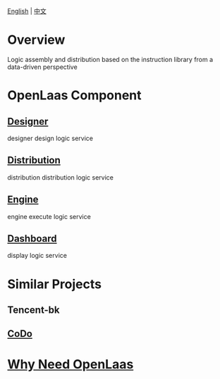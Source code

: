 [English](README.md) | [中文](README_zh_CN.md)

# Overview

Logic assembly and distribution based on the instruction library from a data-driven perspective

# OpenLaas Component

## [Designer](https://github.com/openlaas/designer)

designer design logic service

## [Distribution](https://github.com/openlaas/distribution)

distribution distribution logic service

## [Engine](https://github.com/openlaas/engine)

engine execute logic service

## [Dashboard](https://github.com/openlaas/dashboard)

display logic service

# Similar Projects

## Tencent-bk

## [CoDo](https://github.com/opendevops-cn/opendevops)

# [Why Need OpenLaas](docs/whyNeedOpenLaas.md)

